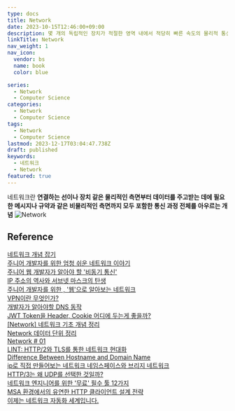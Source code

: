 ```yaml
---
type: docs
title: Network
date: 2023-10-15T12:46:00+09:00
description: 몇 개의 독립적인 장치가 적절한 영역 내에서 적당히 빠른 속도의 물리적 통신 채널을 통하여 서로가 직접 통신할 수 있도록 지원해 주는 데이터 통신 체계
linkTitle: Network
nav_weight: 1
nav_icon:
  vendor: bs
  name: book
  color: blue

series:
  - Network
  - Computer Science
categories:
  - Network
  - Computer Science
tags:
  - Network
  - Computer Science
lastmod: 2023-12-17T03:04:47.738Z
draft: published
keywords:
  - 네트워크
  - Network
featured: true
---
```


네트워크란 **연결하는 선이나 장치 같은 물리적인 측면부터 데이터를 주고받는 데에 필요한 메시지나 규약과 같은 비물리적인 측면까지 모두 포함한 통신 과정 전체를 아우르는 개념**
![Network](content/computer-science/nettopo.webp#center "https://medium.com/minitechi/fundamentals-in-networking-1628a50672ea")

## Reference

[네트워크 개념 잡기](https://www.whatap.io/ko/blog/149/)  
[주니어 개발자를 위한 엄청 쉬운 네트워크 이야기](https://yozm.wishket.com/magazine/detail/1875/)  
[주니어 웹 개발자가 알아야 할 '비동기 통신'](https://yozm.wishket.com/magazine/detail/1982/)  
[IP 주소의 역사와 서브넷 마스크의 탄생](https://yozm.wishket.com/magazine/detail/2108/)  
[주니어 개발자를 위한 , '웹'으로 알아보는 네트워크](https://yozm.wishket.com/magazine/detail/2055/)  
[VPN이란 무엇인가?](https://yozm.wishket.com/magazine/detail/558/)  
[개발자가 알아야할 DNS 동작](https://devocean.sk.com/search/techBoardDetail.do?ID=164603&boardType=)  
[JWT Token을 Header, Cookie 어디에 두는게 좋을까?](https://jusths.tistory.com/350)  
[[Network] 네트워크 기초 개념 정리](https://bbogle2.tistory.com/entry/Network-%EB%84%A4%ED%8A%B8%EC%9B%8C%ED%81%AC-%EA%B8%B0%EC%B4%88-%EA%B0%9C%EB%85%90-%EC%A0%95%EB%A6%AC)  
[Network 데이터 단위 정리](https://velog.io/@dev_0livia/Network-%EB%8D%B0%EC%9D%B4%ED%84%B0-%EB%8B%A8%EC%9C%84-%EC%A0%95%EB%A6%AC)  
[Network # 01](https://velog.io/@dev_0livia/Network-01)  
[LINT: HTTP/2와 TLS를 통한 네트워크 현대화](https://engineering.linecorp.com/ko/blog/LINT-newtork-modernization-http2-tls)  
[Difference Between Hostname and Domain Name](http://www.differencebetween.net/technology/difference-between-hostname-and-domain-name/)  
[ip로 직접 만들어보는 네트워크 네임스페이스와 브리지 네트워크](https://www.44bits.io/ko/post/container-network-2-ip-command-and-network-namespace)  
[HTTP/3는 왜 UDP를 선택한 것일까?](https://evan-moon.github.io/2019/10/08/what-is-http3/)  
[네트워크 엔지니어를 위한 '무료' 필수 툴 12가지](https://www.itworld.co.kr/news/268533)  
[MSA 환경에서의 유연한 HTTP 클라이언트 설계 전략](https://tech.kakaopay.com/post/make-http-client-design-flexible/)  
[이제는 네트워크 자동화 세계입니다.](https://nginxstore.com/blog/nginx/%ec%9d%b4%ec%a0%9c%eb%8a%94-%eb%84%a4%ed%8a%b8%ec%9b%8c%ed%81%ac-%ec%9e%90%eb%8f%99%ed%99%94-%ec%84%b8%ea%b3%84%ec%9e%85%eb%8b%88%eb%8b%a4/)
